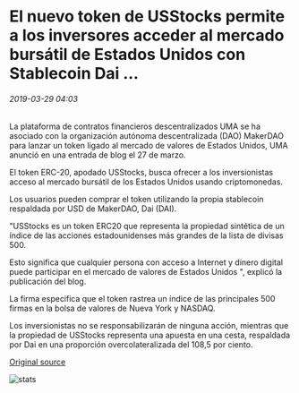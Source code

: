 # El nuevo token de USStocks permite a los inversores acceder al mercado bursátil de Estados Unidos con Stablecoin Dai ...

###### 2019-03-29 04:03

La plataforma de contratos financieros descentralizados UMA se ha asociado con la organización autónoma descentralizada (DAO) MakerDAO para lanzar un token ligado al mercado de valores de Estados Unidos, UMA anunció en una entrada de blog el 27 de marzo.

El token ERC-20, apodado USStocks, busca ofrecer a los inversionistas acceso al mercado bursátil de los Estados Unidos usando criptomonedas.

Los usuarios pueden comprar el token utilizando la propia stablecoin respaldada por USD de MakerDAO, Dai (DAI).

"USStocks es un token ERC20 que representa la propiedad sintética de un índice de las acciones estadounidenses más grandes de la lista de divisas 500.

Esto significa que cualquier persona con acceso a Internet y dinero digital puede participar en el mercado de valores de Estados Unidos ", explicó la publicación del blog.

La firma especifica que el token rastrea un índice de las principales 500 firmas en la bolsa de valores de Nueva York y NASDAQ.

Los inversionistas no se responsabilizarán de ninguna acción, mientras que la propiedad de USStocks representa una apuesta en una cesta, respaldada por Dai en una proporción overcolateralizada del 108,5 por ciento.

[Original source](https://cointelegraph.com/news/new-usstocks-token-lets-investors-access-us-stock-market-with-stablecoin-dai)

![stats](https://c.statcounter.com/11760860/0/a89fa40b/1/ "stats")